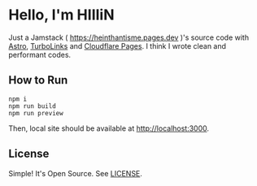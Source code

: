 # Hello, I'm HIIIiN

Just a Jamstack ( <https://heinthantisme.pages.dev> )'s source code with [Astro](https://astro.build), [TurboLinks](https://github.com/turbolinks/turbolinks) and [Cloudflare Pages](https://pages.cloudflare.com). I think I wrote clean and performant codes.

## How to Run

```shell script
npm i
npm run build
npm run preview
```

Then, local site should be available at <http://localhost:3000>.

## License

Simple! It's Open Source. See [LICENSE](LICENSE).
